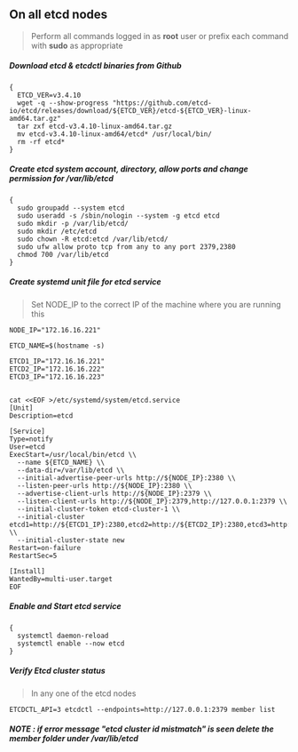 
## On all etcd nodes

> Perform all commands logged in as **root** user or prefix each command with **sudo** as appropriate

##### Download etcd & etcdctl binaries from Github
```
{
  ETCD_VER=v3.4.10
  wget -q --show-progress "https://github.com/etcd-io/etcd/releases/download/${ETCD_VER}/etcd-${ETCD_VER}-linux-amd64.tar.gz"
  tar zxf etcd-v3.4.10-linux-amd64.tar.gz
  mv etcd-v3.4.10-linux-amd64/etcd* /usr/local/bin/
  rm -rf etcd*
}
```
##### Create etcd system account, directory, allow ports and change permission for /var/lib/etcd
```
{
  sudo groupadd --system etcd
  sudo useradd -s /sbin/nologin --system -g etcd etcd
  sudo mkdir -p /var/lib/etcd/
  sudo mkdir /etc/etcd
  sudo chown -R etcd:etcd /var/lib/etcd/
  sudo ufw allow proto tcp from any to any port 2379,2380
  chmod 700 /var/lib/etcd
}
```
##### Create systemd unit file for etcd service
> Set NODE_IP to the correct IP of the machine where you are running this
```
NODE_IP="172.16.16.221"

ETCD_NAME=$(hostname -s)

ETCD1_IP="172.16.16.221"
ETCD2_IP="172.16.16.222"
ETCD3_IP="172.16.16.223"


cat <<EOF >/etc/systemd/system/etcd.service
[Unit]
Description=etcd

[Service]
Type=notify
User=etcd
ExecStart=/usr/local/bin/etcd \\
  --name ${ETCD_NAME} \\
  --data-dir=/var/lib/etcd \\
  --initial-advertise-peer-urls http://${NODE_IP}:2380 \\
  --listen-peer-urls http://${NODE_IP}:2380 \\
  --advertise-client-urls http://${NODE_IP}:2379 \\
  --listen-client-urls http://${NODE_IP}:2379,http://127.0.0.1:2379 \\
  --initial-cluster-token etcd-cluster-1 \\
  --initial-cluster etcd1=http://${ETCD1_IP}:2380,etcd2=http://${ETCD2_IP}:2380,etcd3=http://${ETCD3_IP}:2380 \\
  --initial-cluster-state new
Restart=on-failure
RestartSec=5

[Install]
WantedBy=multi-user.target
EOF
```

##### Enable and Start etcd service
```
{
  systemctl daemon-reload
  systemctl enable --now etcd
}
```

##### Verify Etcd cluster status
> In any one of the etcd nodes
```
ETCDCTL_API=3 etcdctl --endpoints=http://127.0.0.1:2379 member list
```

##### NOTE : if error message "etcd cluster id mistmatch" is seen delete the member folder under /var/lib/etcd
